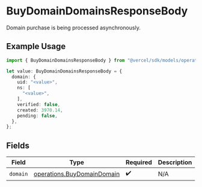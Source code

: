 # BuyDomainDomainsResponseBody

Domain purchase is being processed asynchronously.

## Example Usage

```typescript
import { BuyDomainDomainsResponseBody } from "@vercel/sdk/models/operations/buydomain.js";

let value: BuyDomainDomainsResponseBody = {
  domain: {
    uid: "<value>",
    ns: [
      "<value>",
    ],
    verified: false,
    created: 3970.14,
    pending: false,
  },
};
```

## Fields

| Field                                                                    | Type                                                                     | Required                                                                 | Description                                                              |
| ------------------------------------------------------------------------ | ------------------------------------------------------------------------ | ------------------------------------------------------------------------ | ------------------------------------------------------------------------ |
| `domain`                                                                 | [operations.BuyDomainDomain](../../models/operations/buydomaindomain.md) | :heavy_check_mark:                                                       | N/A                                                                      |